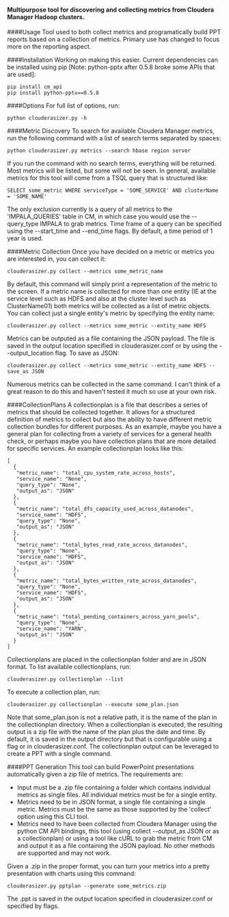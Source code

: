 #### Multipurpose tool for discovering and collecting metrics from Cloudera Manager Hadoop clusters.

####Usage
Tool used to both collect metrics and programatically build PPT reports based on a collection of metrics. Primary use has changed to focus more on the reporting aspect. 

####Installation
Working on making this easier. Current dependencies can be installed using pip [Note: python-pptx after 0.5.8 broke some APIs that are used]:
```
pip install cm_api
pip install python-pptx==0.5.8
```

####Options
For full list of options, run:
```
python clouderasizer.py -h
```
####Metric Discovery
To search for available Cloudera Manager  metrics, run the following command with a list of search terms separated by spaces:
```
python clouderasizer.py metrics --search hbase region server
```
If you run the command with no search terms, everything will be returned. Most metrics will be listed, but some will not be seen. In general, available metrics for this tool will come from a TSQL query that is structured like:
```
SELECT some_metric WHERE serviceType = 'SOME_SERVICE' AND clusterName = 'SOME_NAME'
```
The only exclusion currently is a query of all metrics to the 'IMPALA_QUERIES' table in CM, in which case you would use the --query_type IMPALA to grab metrics. Time frame of a query can be specified using the --start_time and --end_time flags. By default, a time period of 1 year is used. 

####Metric Collection
Once you have decided on a metric or metrics you are interested in, you can collect it:
```
clouderasizer.py collect --metrics some_metric_name
```
By default, this command will simply print a representation of the metric to the screen. If a metric name is collected for more than one entity (IE at the service level such as HDFS and also at the cluster level such as ClusterName01) both metrics will be collected as a list of metric objects. You can collect just a single entity's metric by specifying the entity name:
```
clouderasizer.py collect --metrics some_metric --entity_name HDFS
```
Metrics can be outputed as a file containing the JSON payload. The file is saved in the output location specified in clouderasizer.conf or by using the --output_location flag. To save as JSON:
```
clouderasizer.py collect --metrics some_metric --entity_name HDFS --save_as JSON
```
Numerous metrics can be collected in the same command. I can't think of a great reason to do this and haven't tested it much so use at your own risk. 

####CollectionPlans
A collectionplan is a file that describes a series of metrics that should be collected together. It allows for a structured definition of metrics to collect but also the ability to have different metric collection bundles for different purposes. As an example, maybe you have a general plan for collecting from a variety of services for a general health check, or perhaps maybe you have collection plans that are more detailed for specific services. An example collectionplan looks like this:
```
[
  {
   "metric_name": "total_cpu_system_rate_across_hosts",
   "service_name": "None",
   "query_type": "None",
   "output_as": "JSON"
  },
  {
   "metric_name": "total_dfs_capacity_used_across_datanodes",
   "service_name": "HDFS",
   "query_type": "None",
   "output_as": "JSON"
  },
  {
   "metric_name": "total_bytes_read_rate_across_datanodes",
   "query_type": "None",
   "service_name": "HDFS",
   "output_as": "JSON"
  },
  {
   "metric_name": "total_bytes_written_rate_across_datanodes",
   "query_type": "None",
   "service_name": "HDFS",
   "output_as": "JSON"
  },
  {
   "metric_name": "total_pending_containers_across_yarn_pools",
   "query_type": "None",
   "service_name": "YARN",
   "output_as": "JSON"
  }
]
```
Collectionplans are placed in the collectionplan folder and are in JSON format. To list available collectionplans, run:
```
clouderasizer.py collectionplan --list
```
To execute a collection plan, run:
```
clouderasizer.py collectionplan --execute some_plan.json
```
Note that some_plan.json is not a relative path, it is the name of the plan in the collectionplan directory. When a collectionplan is executed, the resulting output is a zip file with the name of the plan plus the date and time. By default, it is saved in the output directory but that is configurable using a flag or in clouderasizer.conf. The collectionplan output can be leveraged to create a PPT with a single command. 

####PPT Generation
This tool can build PowerPoint presentations automatically given a zip file of metrics. The requirements are:
- Input must be a .zip file containing a folder which contains individual metrics as single files. All individual metrics must be for a single entity.
- Metrics need to be in JSON format, a single file containing a single metric. Metrics must be the same as those supported by the 'collect' option using this CLI tool. 
- Metrics need to have been collected from Cloudera Manager using the python CM API bindings, this tool (using collect --output_as JSON or as a collectionplan) or using a tool like cURL to grab the metric from CM and output it as a file containing the JSON payload. No other methods are supported and may not work. 

Given a .zip in the proper format, you can turn your metrics into a pretty presentation with charts using this command:
```
clouderasizer.py pptplan --generate some_metrics.zip 
```
The .ppt is saved in the output location specified in clouderasizer.conf or specified by flags. 


